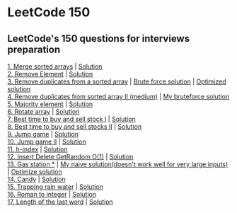 # LeetCode 150
## LeetCode's 150 questions for interviews preparation
[1. Merge sorted arrays](./merge-sorted-arrays/problem.txt) | [Solution](./merge-sorted-arrays/solution.py)  
[2. Remove Element](./remove-element/problem.txt) | [Solution](./remove-element/solution.py)  
[3. Remove duplicates from a sorted array](./remove-duplicates-from-sorted-array/problem.txt) | [Brute force solution](./remove-duplicates-from-sorted-array/solution.py) | [Optimized solution](./remove-duplicates-from-sorted-array/solution2.py)  
[4. Remove duplicates from sorted array II (medium)](./remove-duplicates-from-sorted-array-II-(medium)/problem.txt) | [My bruteforce solution](./remove-duplicates-from-sorted-array-II-(medium)/solution.py)  
[5. Majority element](./majority-element/problem.txt) | [Solution](./majority-element/solution.py)  
[6. Rotate array](./rotate-array/problem.txt) | [Solution](./rotate-array/solution.py)  
[7. Best time to buy and sell stock I](./best-time-to-buy-and-sell-stocks_I/problem.txt) | [Solution](./best-time-to-buy-and-sell-stocks_I/solution.py)  
[8. Best time to buy and sell stocks II](./best-time-to-buy-and-sell-stocks_II/problem.txt) | [Solution](./best-time-to-buy-and-sell-stocks_I/solution.py)  
[9. Jump game](./jump-game/problem.txt) | [Solution](./jump-game/solution.py)  
[10. Jump game II](./jump-game_II/problem.txt) | [Solution](./jump-game_II/solution.py)  
[11. h-index](./h-index/problem.txt) | [Solution](./h-index/solution.py)  
[12. Insert Delete GetRandom O(1)](./insert-delete-getRandom-O(1)/problem.txt) | [Solution](./insert-delete-getRandom-O(1)/solution.py)  
[13. Gas station *](./gas-station/problem.txt) | [My naive solution(doesn't work well for very large inputs)](./gas-station/solution.py) | [Optimize solution](./gas-station/optimized-solution.py)  
[14. Candy](./candy/problem.txt) | [Solution](./candy/solution.py)  
[15. Trapping rain water](./trapping-rain-water/problem.txt) | [Solution](./trapping-rain-water/solution.py)  
[16. Roman to integer](./roman-to-integer/problem.txt) | [Solution](./roman-to-integer/solution.py)  
[17. Length of the last word](./length-of-last-word/problem.txt) | [Solution](./length-of-last-word/solution.py)  